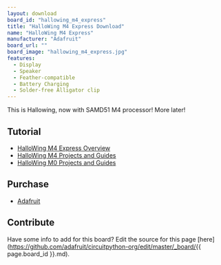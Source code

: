 ```yaml
---
layout: download
board_id: "hallowing_m4_express"
title: "HalloWing M4 Express Download"
name: "HalloWing M4 Express"
manufacturer: "Adafruit"
board_url: ""
board_image: "hallowing_m4_express.jpg"
features:
  - Display
  - Speaker
  - Feather-compatible
  - Battery Charging
  - Solder-free Alligator clip
---
```


This is Hallowing, now with SAMD51 M4 processor! More later!

## Tutorial

- [HalloWing M4 Express Overview](https://learn.adafruit.com/adafruit-hallowing-m4)
- [HalloWing M4 Projects and Guides](https://learn.adafruit.com/products/4300/guides)
- [HalloWing M0 Projects and Guides](https://learn.adafruit.com/products/3900/guides)

## Purchase
* [Adafruit](https://www.adafruit.com/product/4300)

## Contribute

Have some info to add for this board? Edit the source for this page [here](https://github.com/adafruit/circuitpython-org/edit/master/_board/{{ page.board_id }}.md).
